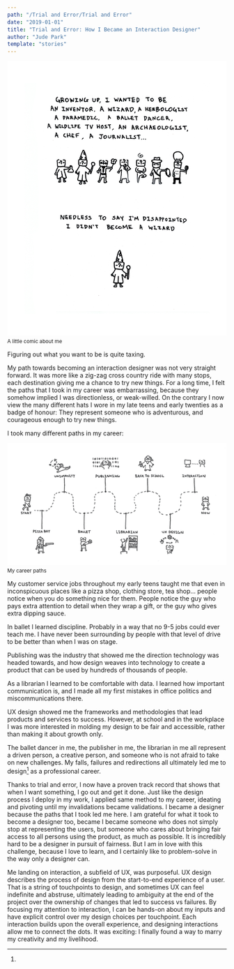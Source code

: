 ```yaml
---
path: "/Trial and Error/Trial and Error"
date: "2019-01-01"
title: "Trial and Error: How I Became an Interaction Designer"
author: "Jude Park"
template: "stories"
---
```


![ ](wizard.jpg "Growing up I wanted to be many things...")
<small>A little comic about me</small>

Figuring out what you want to be is quite taxing.

My path towards becoming an interaction designer was not very straight forward. It was more like a zig-zag cross country ride with many stops, each destination giving me a chance to try new things. For a long time, I felt the paths that I took in my career was embarrassing, because they somehow implied I was directionless, or weak-willed. On the contrary I now view the many different hats I wore in my late teens and early twenties as a badge of honour: They represent someone who is adventurous, and courageous enough to try new things. 

I took many different paths in my career:

![ ](careerpath.png "I went from pizza boy to doing ballet to publishing to librarian to design")
<small>My career paths</small>

My customer service jobs throughout my early teens taught me that even in inconspicuous places like a pizza shop, clothing store, tea shop… people notice when you do something nice for them. People notice the guy who pays extra attention to detail when they wrap a gift, or the guy who gives extra dipping sauce. 

In ballet I learned discipline. Probably in a way that no 9-5 jobs could ever teach me. I have never been surrounding by people with that level of drive to be better than when I was on stage.

Publishing was the industry that showed me the direction technology was headed towards, and how design weaves into technology to create a product that can be used by hundreds of thousands of people. 

As a librarian I learned to be comfortable with data. I learned how important communication is, and I made all my first mistakes in office politics and miscommunications there.

UX design showed me the frameworks and methodologies that lead products and services to success. However, at school and in the workplace I was more interested in molding my design to be fair and accessible, rather than making it about growth only.

The ballet dancer in me, the publisher in me, the librarian in me all represent a driven person, a creative person, and someone who is not afraid to take on new challenges. My falls, failures and redirections all ultimately led me to design[^1] as a professional career. 

Thanks to trial and error, I now have a proven track record that shows that when I want something, I go out and get it done. Just like the design process I deploy in my work, I applied same method to my career, ideating and pivoting until my invalidations became validations. I became a designer because the paths that I took led me here. I am grateful for what it took to become a designer too, became I became someone who does not simply stop at representing the users, but someone who cares about bringing fair access to all persons using the product, as much as possible. It is incredibly hard to be a designer in pursuit of fairness. But I am in love with this challenge, because I love to learn, and I certainly like to problem-solve in the way only a designer can. 

[^1]:

  Me landing on interaction, a subfield of UX, was purposeful. UX design describes the process of design from the start-to-end experience of a user. That is a string of touchpoints to design, and sometimes UX can feel indefinite and abstruse, ultimately leading to ambiguity at the end of the project over the ownership of changes that led to success vs failures. By focusing my attention to interaction, I can be hands-on about my inputs and have explicit control over my design choices per touchpoint. Each interaction builds upon the overall experience, and designing interactions allow me to connect the dots. It was exciting: I finally found a way to marry my creativity and my livelihood.

